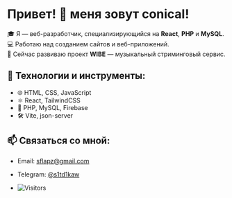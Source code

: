 # Привет! 👋 меня зовут conical!

🎓 Я — веб-разработчик, специализирующийся на **React**, **PHP** и **MySQL**.  
💻 Работаю над созданием сайтов и веб-приложений.  
🚀 Сейчас развиваю проект **WIBE** — музыкальный стриминговый сервис.

## 🔧 Технологии и инструменты:
- 🌐 HTML, CSS, JavaScript
- ⚛️ React, TailwindCSS
- 🐘 PHP, MySQL, Firebase
- 🛠️ Vite, json-server

## 📫 Связаться со мной:
- Email: sflapz@gmail.com
- Telegram: [@s1td1kaw](https://t.me/s1td1kaw)

- ![Visitors](https://komarev.com/ghpvc/?username=c0nical&color=blue&style=flat-square)
